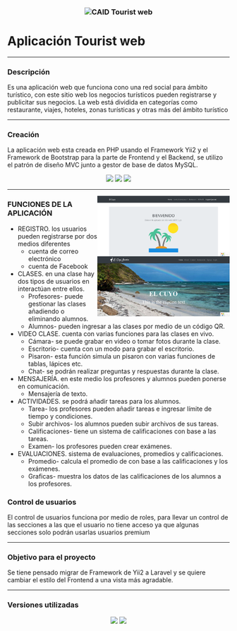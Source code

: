 <h3 align="center">
  <img src="" alt="CAID Tourist web" width="200">
</h3>

# Aplicación Tourist web

<hr/>

### Descripción 

Es una aplicación web que funciona cono una red social para ámbito turístico, con este sitio web los negocios turísticos pueden registrarse y publicitar sus negocios. La web está dividida en categorías como restaurante, viajes, hoteles, zonas turísticas y otras más del ámbito turístico

<hr/>

### Creación 

La aplicación web esta creada en PHP usando el Framework Yii2 y el Framework de Bootstrap para la parte de Frontend y el Backend, se utilizo el patrón de diseño MVC junto a gestor de base de datos MySQL.

<div align="center">
  <img src="https://img.shields.io/badge/-Java-orange?style=flat&logo=java&logoColor=white"> 
  <img src="https://img.shields.io/badge/-Android-green?style=flat&logo=Android&logoColor=white">
  <img src="https://img.shields.io/badge/-Firebase-yellow?style=flat&logo=Firebase&logoColor=white">
</div>

<hr/>

  <div>
     <img  align='right' src="https://github.com/JACKZON-DEVELOPER/Tourist-web-system/blob/master/Screenshot%202021-06-03%20at%2017-15-53%20My%20Yii%20Application.png" alt="Pantalla Sietema WEb" width="300">
 
  </div>
    <div>
  <img  align='right' src="https://github.com/JACKZON-DEVELOPER/Tourist-web-system/blob/master/Screenshot%202021-06-03%20at%2017-03-24%20El%20Cuyo.png" alt="Pantalla de la Web" width="300">
  
  </div>

### FUNCIONES DE LA APLICACIÓN

* REGISTRO. los usuarios pueden registrarse por dos medios diferentes 
  - cuenta de correo electrónico
  - cuenta de Facebook
* CLASES. en una clase hay dos tipos de usuarios en interactúan entre ellos. 
  - Profesores- puede gestionar las clases añadiendo o eliminando alumnos.
  - Alumnos- pueden ingresar a las clases por medio de un código QR.
* VIDEO CLASE. cuenta con varias funciones para las clases en vivo.
  - Cámara- se puede grabar en video o tomar fotos durante la clase.
  - Escritorio- cuenta con un modo para grabar el escritorio.
  - Pisaron- esta función simula un pisaron con varias funciones de tablas, lápices etc.
  - Chat- se podrán realizar preguntas y respuestas durante la clase. 
* MENSAJERÍA. en este medio los profesores y alumnos pueden ponerse en comunicación. 
  - Mensajería de texto.
* ACTIVIDADES. se podrá añadir tareas para los alumnos. 
  - Tarea- los profesores pueden añadir tareas e ingresar límite de tiempo y condiciones.
  - Subir archivos- los alumnos pueden subir archivos de sus tareas.
  - Calificaciones- tiene un sistema de calificaciones con base a las tareas.
  - Examen- los profesores pueden crear exámenes.
* EVALUACIONES. sistema de evaluaciones, promedios y calificaciones.
  - Promedio- calcula el promedio de con base a las calificaciones y los exámenes.
  - Graficas- muestra los datos de las calificaciones de los alumnos a los profesores.


### Control de usuarios 

El control de usuarios funciona por medio de roles, para llevar un control de las secciones a las que el usuario no tiene acceso ya que algunas secciones solo podrán usarlas usuarios premium


<hr/>

### Objetivo para el proyecto

Se tiene pensado migrar de Framework de Yii2 a Laravel y se quiere cambiar el estilo del Frontend a una vista más agradable.

<hr/>

### Versiones utilizadas 

<div align="center">
  <img src="https://img.shields.io/badge/Java-jdk%201.8-blue?style=flat&logo=Java">    
  <img src="https://img.shields.io/badge/Android-%20api%2028-blue?style=flat&logo=Android"> 
</div>

